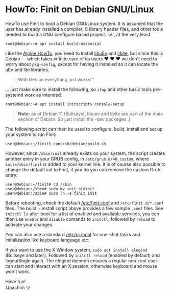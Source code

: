 HowTo: Finit on Debian GNU/Linux
================================

HowTo use Finit to boot a Debian GNU/Linux system.  It is assumed that
the user has already installed a compiler, C library header files, and
other tools needed to build a GNU configure based project.  I.e., at
the very least:

    root@debian:~# apt install build-essential

Like the [Alpine HowTo](../alpine/), you need to install [libuEv][] and
[libite][], but since this is Debian — which takes infinite care of its
users ♥ ♥ ♥ we don't need to worry about `pkg-config`, except for having
it installed so it can locate the uEv and lite libraries.

> With Debian everything just works!™

... just make sure to install the following, so `ifup` and other basic
tools pre-systemd work as intended.

    root@debian:~# apt install initscripts console-setup

> **Note:** as of Debian 11 (Bullseye), libuev and libite are part of
> the main section of Debian.  So just install the -dev packages :)

The following script can then be used to configure, build, install and
set up your system to run Finit:

    user@debian:~/finit$ contrib/debian/build.sh

However, since `/sbin/init` already exists on your system, the script
creates another entry in your GRUB config, in `/etc/grub.d/40_custom`,
where `init=/sbin/finit` is added to your kernel line.  It is of course
also possible to change the default init to Finit, if you do you can
remove the custom Grub entry:

    user@debian:~/finit# cd /sbin
    user@debian:/sbin# sudo mv init oldinit
    user@debian:/sbin# sudo ln -s finit init

Before rebooting, check the default [/etc/finit.conf](finit.conf) and
`/etc/finit.d/*.conf` files.  The build + install script above provides
a few sample `.conf` files.  See `initctl ls` after boot for a list of
enabled and available services, you can then use `enable` and `disable`
comands to `initctl`, followed by `reload` to activate your changes.

You can also use a standard [/etc/rc.local](rc.local) for one-shot tasks
and initialization like keyboard language etc.

If you want to use the X Window system, `sudo apt install elogind`
(Bullseye and later).  Followed by `initctl reload` (enabled by default)
and logout/login again.  The elogind daemon ensures a regular non-root
user can start and interact with an X session, otherwise keyboard and
mouse won't work.


Have fun!  
 /Joachim ツ

[libuEv]: https://github.com/troglobit/libuev
[libite]: https://github.com/troglobit/libite
